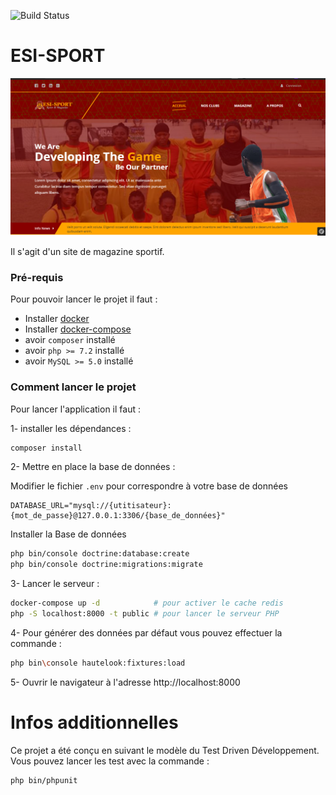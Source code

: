 ![Build Status](https://github.com/Fredkiss3/esi_sport/workflows/PHP%20Composer/badge.svg?branch=main)

# ESI-SPORT

![ScreenShot](screenshot.png)

Il s'agit d'un site de magazine sportif.

### Pré-requis

Pour pouvoir lancer le projet il faut : 

- Installer [docker](https://docs.docker.com/engine/install/) 
- Installer  [docker-compose](https://docs.docker.com/compose/install/)
- avoir `composer` installé
- avoir `php >= 7.2` installé
- avoir `MySQL >= 5.0` installé

### Comment lancer le projet

Pour lancer l'application il faut : 

1- installer les dépendances :

```bash
composer install 
```

2- Mettre en place la base de données :

Modifier le fichier `.env` pour correspondre à votre base de données 

```dotenv
DATABASE_URL="mysql://{utitisateur}:{mot_de_passe}@127.0.0.1:3306/{base_de_données}"
```

Installer la Base de données

```bash
php bin/console doctrine:database:create
php bin/console doctrine:migrations:migrate
```

3- Lancer le serveur :

```bash
docker-compose up -d            # pour activer le cache redis
php -S localhost:8000 -t public # pour lancer le serveur PHP
```

4- Pour générer des données par défaut vous pouvez effectuer la commande : 

```bash
php bin\console hautelook:fixtures:load
```


5- Ouvrir le navigateur à l'adresse http://localhost:8000

# Infos additionnelles

Ce projet a été conçu en suivant le modèle du Test Driven Développement.
Vous pouvez lancer les test avec la commande :

```bash
php bin/phpunit
```
